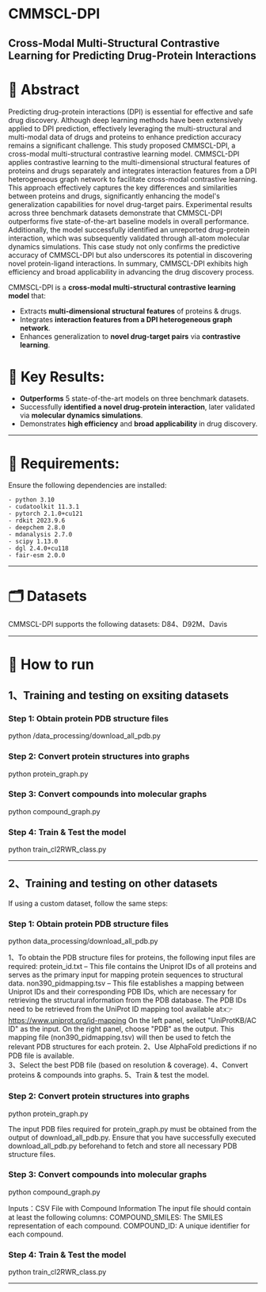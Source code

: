 # CMMSCL-DPI
**Cross-Modal Multi-Structural Contrastive Learning for Predicting Drug-Protein Interactions**
--------

# 📌 Abstract 
Predicting drug-protein interactions (DPI) is essential for effective and safe drug discovery. Although deep learning methods have been extensively applied to DPI prediction, effectively leveraging the multi-structural and multi-modal data of drugs and proteins to enhance prediction accuracy remains a significant challenge. This study proposed CMMSCL-DPI, a cross-modal multi-structural contrastive learning model. CMMSCL-DPI applies contrastive learning to the multi-dimensional structural features of proteins and drugs separately and integrates interaction features from a DPI heterogeneous graph network to facilitate cross-modal contrastive learning. This approach effectively captures the key differences and similarities between proteins and drugs, significantly enhancing the model's generalization capabilities for novel drug-target pairs. Experimental results across three benchmark datasets demonstrate that CMMSCL-DPI outperforms five state-of-the-art baseline models in overall performance. Additionally, the model successfully identified an unreported drug-protein interaction, which was subsequently validated through all-atom molecular dynamics simulations. This case study not only confirms the predictive accuracy of CMMSCL-DPI but also underscores its potential in discovering novel protein-ligand interactions. In summary, CMMSCL-DPI exhibits high efficiency and broad applicability in advancing the drug discovery process.

CMMSCL-DPI is a **cross-modal multi-structural contrastive learning model** that:
- Extracts **multi-dimensional structural features** of proteins & drugs.
- Integrates **interaction features from a DPI heterogeneous graph network**.
- Enhances generalization to **novel drug-target pairs** via **contrastive learning**.

# 🔬 Key Results: 
- **Outperforms** 5 state-of-the-art models on three benchmark datasets.
- Successfully **identified a novel drug-protein interaction**, later validated via **molecular dynamics simulations**.
- Demonstrates **high efficiency** and **broad applicability** in drug discovery.
--------

# 🔧  Requirements: 
Ensure the following dependencies are installed:
```
- python 3.10
- cudatoolkit 11.3.1
- pytorch 2.1.0+cu121
- rdkit 2023.9.6
- deepchem 2.8.0
- mdanalysis 2.7.0
- scipy 1.13.0
- dgl 2.4.0+cu118
- fair-esm 2.0.0
```
-------


# 🗂  Datasets
CMMSCL-DPI supports the following datasets:
D84、D92M、Davis

-------


# 🚀  How to run 
## 1、Training and testing on exsiting datasets

### Step 1: Obtain protein PDB structure files
python /data_processing/download_all_pdb.py
### Step 2: Convert protein structures into graphs
python protein_graph.py
### Step 3: Convert compounds into molecular graphs
python compound_graph.py
### Step 4: Train & Test the model
python train_cl2RWR_class.py

-------


## 2、Training and testing on other datasets
If using a custom dataset, follow the same steps:

### Step 1: Obtain protein PDB structure files
python data_processing/download_all_pdb.py

1、To obtain the PDB structure files for proteins, the following input files are required:
protein_id.txt – This file contains the Uniprot IDs of all proteins and serves as the primary input for mapping protein sequences to structural data.
non390_pidmapping.tsv – This file establishes a mapping between Uniprot IDs and their corresponding PDB IDs, which are necessary for retrieving the structural information from the PDB database.
The PDB IDs need to be retrieved from the UniProt ID mapping tool available at:👉 https://www.uniprot.org/id-mapping
On the left panel, select "UniProtKB/AC ID" as the input.
On the right panel, choose "PDB" as the output.
This mapping file (non390_pidmapping.tsv) will then be used to fetch the relevant PDB structures for each protein.
2、Use AlphaFold predictions if no PDB file is available.  
3、Select the best PDB file (based on resolution & coverage).
4、Convert proteins & compounds into graphs.
5、Train & test the model.
### Step 2: Convert protein structures into graphs
python protein_graph.py

The input PDB files required for protein_graph.py must be obtained from the output of download_all_pdb.py. 
Ensure that you have successfully executed download_all_pdb.py beforehand to fetch and store all necessary PDB structure files.
### Step 3: Convert compounds into molecular graphs
python compound_graph.py

Inputs：CSV File with Compound Information
The input file should contain at least the following columns:
COMPOUND_SMILES: The SMILES representation of each compound.
COMPOUND_ID: A unique identifier for each compound.

### Step 4: Train & Test the model
python train_cl2RWR_class.py

-------
